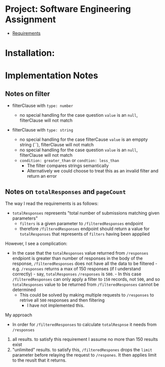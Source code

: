 # Project: Software Engineering Assignment
- [Requirements](https://fillout.notion.site/Software-engineering-assignment-fbd58fd78f59495c99866b91b1358221)

# Installation:


# Implementation Notes
## Notes on filter
- filterClause with `type: number`
  - no special handling for the case question `value` is an `null`, filterClause will not match

- filterClause with `type: string`
  - no special handling for the case filterCause `value` is an emppty string (``), filterClause will not match
  - no special handling for the case question `value` is an `null`, filterClause will not match
  - `condition: greater_than` or `condtion: less_than` 
    - The filter compares strings semantically 
    - Alternatively we could choose to treat this as an invalid filter and return an error

## Notes on `totalResponses` and `pageCount`
The way I read the requirements is as follows:
- `totalResponses` represents "total number of submissions matching given parameters"
  - `filters` is a given parameter to `/filteredResponses` endpoint
  - therefore `/filteredResponses` endpoint should return a value for `totalResponses` that represents of `filters` having been appplied 

However, I see a complication:
  -  In the case that the `totalResponses` value returned from `/responses` endpiont is greater than number of responses in the body of the response,  `/filteredResponses` does not have all the data to be filtered
    - e.g. `/responses` returns a max of 150 responses (if I understand correctly)
    - say, `totalResponses` `/responses` is `500`. 
    - In this case `/filteredResponses` can only apply a filter to `150` records, not `500`, and so `totalResponses` value to be returned from `/filteredResponses` cannot be determined
      - This could be solved by making multiple requests to `/responses` to retrive all `500` responses and then filtering
        - I have not implemented this.

My approach
- In order for `/filteredResponses` to calculate `totalRespnse` it needs from `/responses`
 1. all results. to satisfy this requirement I assume no more than 150 results exist
 2. "unlimited" results. to satisfy this, `/filteredRespones` drops the `limit` parameter before relaying the request to `/respones`. It then applies limit to the reuslt that it returns.